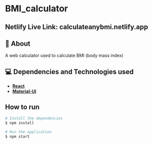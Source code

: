 # BMI_calculator

<h2> Netlify Live Link: calculateanybmi.netlify.app </h2>

## 🔖 About

A web calculator used to calculate BMI (body mass index)

## 💻 Dependencies and Technologies used

- __[React](https://reactjs.org/)__ 
- __[Material-UI](https://material-ui.com/pt/)__


## How to run

```bash
# Install the dependencies
$ npm install

# Run the application
$ npm start
```
